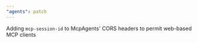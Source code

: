 ```yaml
---
"agents": patch
---
```


Adding `mcp-session-id` to McpAgents' CORS headers to permit web-based MCP clients
